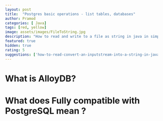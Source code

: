 ```yaml
---
layout: post
title:  "Postgres basic operations - list tables, databases"
author: Pramod
categories: [ Java]
tags: [red, yellow]
image: assets/images/FileToString.jpg
description: "How to read and write to a file as string in java in simple way"
featured: true
hidden: true
rating: 5
suggestions: ['how-to-read-convert-an-inputstream-into-a-string-in-java/']
---
```


# What is AlloyDB?

# What does Fully compatible with PostgreSQL mean ? 

